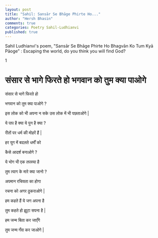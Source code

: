 ```yaml
---
layout: post
title: "Sahil: Sansār Se Bhāge Phirte Ho..."
author: "Hersh Bhasin"
comments: true
categories: Poetry Sahil-Ludhianvi
published: true
---
```




Sahil Ludhianvi's poem,  "Sansār Se Bhāge Phirte Ho Bhagvān Ko Tum Kyā Pāoge" :  Escaping the world, do you think you will  find God?

1

# संसार से भागे फिरते हो भगवान को तुम क्या पाओगे 

<p>
संसार से भागे फिरते हो </br>

भगवान को तुम क्या पाओगे ?
</p>

<p>
इस लोक को भी अपना न सके 
उस लोक में भी पछताओगे |
</p>



ये पाप है क्या ये पुन है क्या ?

रीतों पर धर्म की मोहरें हैं |<br/> 

हर युग में बदलते धर्मों को 

कैसे आदर्श बनाओगे ?<br/>



ये भोग भी एक तपस्या है 

तुम त्याग के मारे क्या जानो ?<br/>



अपमान रचियता का होगा

रचना को अगर ठुकराओगे |<br/> 

हम कहते हैं ये जग अपना है

तुम कहते हो झूटा सपना है |<br/>



हम जन्म बिता कर जाएँगे 

तुम जन्म गँवा कर जाओगे |<br/>



